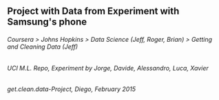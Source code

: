 ## Project with Data from Experiment with Samsung's phone
###### Coursera > Johns Hopkins > Data Science (Jeff, Roger, Brian) > Getting and Cleaning Data (Jeff)
###### UCI M.L. Repo, Experiment by Jorge, Davide, Alessandro, Luca, Xavier
###### get.clean.data-Project, Diego, February 2015




